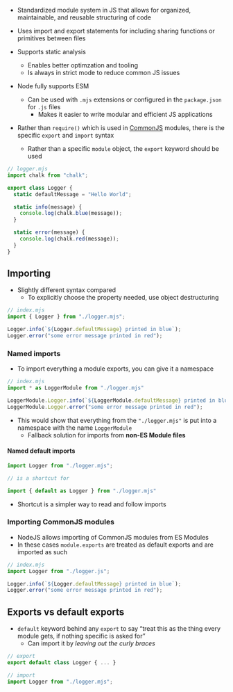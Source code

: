 - Standardized module system in JS that allows for organized, maintainable, and reusable structuring of code
- Uses import and export statements for including sharing functions or primitives between files
- Supports static analysis
    - Enables better optimzation and tooling
    - Is always in strict mode to reduce common JS issues
- Node fully supports ESM 
    - Can be used with `.mjs` extensions or configured in the `package.json` for `.js` files
        - Makes it easier to write modular and efficient JS applications

- Rather than `require()` which is used in [CommonJS](CommonJS.md) modules, there is the specific `export` and `import` syntax
    - Rather than a specific `module` object, the `export` keyword should be used

```js
// logger.mjs
import chalk from "chalk";

export class Logger {
  static defaultMessage = "Hello World";

  static info(message) {
    console.log(chalk.blue(message));
  }

  static error(message) {
    console.log(chalk.red(message));
  }
}
```

## Importing

- Slightly different syntax compared
    - To explicitly choose the property needed, use object destructuring

```js
// index.mjs
import { Logger } from "./logger.mjs";

Logger.info(`${Logger.defaultMessage} printed in blue`);
Logger.error("some error message printed in red");
```

### Named imports
- To import everything a module exports, you can give it a namespace

```js
// index.mjs
import * as LoggerModule from "./logger.mjs"

LoggerModule.Logger.info(`${LoggerModule.defaultMessage} printed in blue`);
LoggerModule.Logger.error("some error message printed in red");
```

- This would show that everything from the `"./logger.mjs"` is put into a namespace with the name `LoggerModule`
    - Fallback solution for imports from **non-ES Module files**

#### Named default imports

```js
import Logger from "./logger.mjs";

// is a shortcut for

import { default as Logger } from "./logger.mjs"
```

- Shortcut is a simpler way to read and follow imports

### Importing CommonJS modules

- NodeJS allows importing of CommonJS modules from ES Modules
- In these cases `module.exports` are treated as default exports and are imported as such

```js
// index.mjs
import Logger from "./logger.js";

Logger.info(`${Logger.defaultMessage} printed in blue`);
Logger.error("some error message printed in red");
```

## Exports vs default exports
- `default` keyword behind any `export` to say “treat this as the thing every module gets, if nothing specific is asked for”
    - Can import it by *leaving out the curly braces*

```js
// export
export default class Logger { ... }

// import
import Logger from "./logger.mjs";
```


